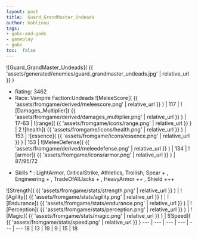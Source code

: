 ```yaml
---
layout: post
title:  Guard_GrandMaster_Undeads
author: Goblinou
tags:
- gobs-and-gods
- gameplay
- gobs
toc:  false
---
```


![Guard_GrandMaster_Undeads]( {{ 'assets/generated/enemies/guard_grandmaster_undeads.jpg' | relative_url }} )
- Rating: 3462
- Race: Vampire  Faction:Undeads
![MeleeScore]( {{ 'assets/fromgame/derived/meleescore.png' | relative_url }} ) | 117 | ![Damages_Multiplier]( {{ 'assets/fromgame/derived/damages_multiplier.png' | relative_url }} ) | 17-63 | ![range]( {{ 'assets/fromgame/icons/range.png' | relative_url }} ) | 2
![health]( {{ 'assets/fromgame/icons/health.png' | relative_url }} ) | 153 | ![essence]( {{ 'assets/fromgame/icons/essence.png' | relative_url }} ) | 153 | ![MeleeDefense]( {{ 'assets/fromgame/derived/meleedefense.png' | relative_url }} ) | 134 | ![armor]( {{ 'assets/fromgame/icons/armor.png' | relative_url }} ) | 87/95/72
* Skills * : LightArmor, CriticalStrike, Athletics, Trollish, Spear + , Engineering + , TradeOfAllJacks + , HeavyArmor ++ , Shield +++ 

![Strength]( {{ 'assets/fromgame/stats/strength.png' | relative_url }} ) | ![Agility]( {{ 'assets/fromgame/stats/agility.png' | relative_url }} ) | ![Endurance]( {{ 'assets/fromgame/stats/endurance.png' | relative_url }} ) | ![Perception]( {{ 'assets/fromgame/stats/perception.png' | relative_url }} ) | ![Magic]( {{ 'assets/fromgame/stats/magic.png' | relative_url }} ) | ![Speed]( {{ 'assets/fromgame/stats/speed.png' | relative_url }} )
--- | --- | --- | --- | --- | ---
18 | 13 | 19 | 9 | 15 | 18

